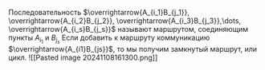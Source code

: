 Последовательность
$\overrightarrow{A_{i_1}B_{j_1}}, \overrightarrow{A_{i_2}B_{j_2}}, \overrightarrow{A_{i_3}B_{j_3}},\dots, \overrightarrow{A_{i_s}B_{j_s}}$ называют маршрутом, соединяющим пункты $A_{i_1}$ и $B_{j_s}$
Если добавить к маршруту коммуникацию $\overrightarrow{A_{i1}B_{js}}$, то мы получим замкнутый маршрут, или цикл.
![[Pasted image 20241108161300.png]]
